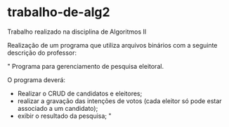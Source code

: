 # trabalho-de-alg2
Trabalho realizado na disciplina de Algoritmos II

Realização de um programa que utiliza arquivos binários com a seguinte descrição do professor:

"
Programa para gerenciamento de pesquisa eleitoral. 

O programa deverá: 
- Realizar o CRUD de candidatos e eleitores;
- realizar a gravação das intenções de votos (cada eleitor só pode estar associado a um candidato);
- exibir o resultado da pesquisa;
"
